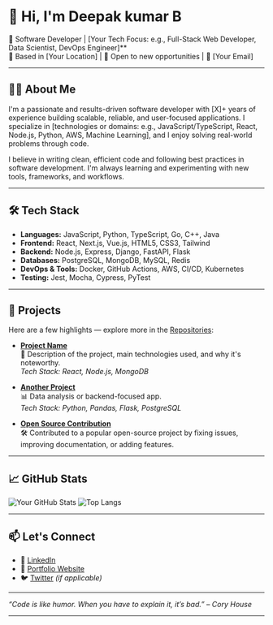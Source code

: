 # 👋 Hi, I'm Deepak kumar B

🎯 Software Developer | [Your Tech Focus: e.g., Full-Stack Web Developer, Data Scientist, DevOps Engineer]**  
📍 Based in [Your Location] | 💼 Open to new opportunities | 📧 [Your Email]

---

## 🧑‍💻 About Me

I'm a passionate and results-driven software developer with [X]+ years of experience building scalable, reliable, and user-focused applications. I specialize in [technologies or domains: e.g., JavaScript/TypeScript, React, Node.js, Python, AWS, Machine Learning], and I enjoy solving real-world problems through code.

I believe in writing clean, efficient code and following best practices in software development. I'm always learning and experimenting with new tools, frameworks, and workflows.

---

## 🛠️ Tech Stack

- **Languages:** JavaScript, Python, TypeScript, Go, C++, Java  
- **Frontend:** React, Next.js, Vue.js, HTML5, CSS3, Tailwind  
- **Backend:** Node.js, Express, Django, FastAPI, Flask  
- **Databases:** PostgreSQL, MongoDB, MySQL, Redis  
- **DevOps & Tools:** Docker, GitHub Actions, AWS, CI/CD, Kubernetes  
- **Testing:** Jest, Mocha, Cypress, PyTest  

---

## 🔧 Projects

Here are a few highlights — explore more in the [Repositories](https://github.com/yourusername?tab=repositories):

- **[Project Name](https://github.com/yourusername/project)**  
  🚀 Description of the project, main technologies used, and why it's noteworthy.  
  _Tech Stack: React, Node.js, MongoDB_

- **[Another Project](https://github.com/yourusername/project2)**  
  📊 Data analysis or backend-focused app.  
  _Tech Stack: Python, Pandas, Flask, PostgreSQL_

- **[Open Source Contribution](https://github.com/opensource-project)**  
  🛠 Contributed to a popular open-source project by fixing issues, improving documentation, or adding features.  

---

## 📈 GitHub Stats

![Your GitHub Stats](https://github-readme-stats.vercel.app/api?username=yourusername&show_icons=true&theme=github_dark)
![Top Langs](https://github-readme-stats.vercel.app/api/top-langs/?username=yourusername&layout=compact&theme=github_dark)

---

## 📫 Let's Connect

- 🔗 [LinkedIn](https://linkedin.com/in/yourprofile)
- 🧠 [Portfolio Website](https://yourwebsite.dev)
- 🐦 [Twitter](https://twitter.com/yourhandle) _(if applicable)_

---

*“Code is like humor. When you have to explain it, it’s bad.” – Cory House*

---
